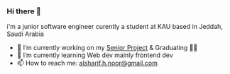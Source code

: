 ### Hi there 👋
i'm a junior software engineer
curently a student at KAU based in Jeddah, Saudi Arabia
<!--
**NoorAlsharif/NoorAlsharif** is a ✨ _special_ ✨ repository because its `README.md` (this file) appears on your GitHub profile.

Here are some ideas to get you started:

- 🔭 I’m currently working on ...
- 🌱 I’m currently learning ...
- 👯 I’m looking to collaborate on ...
- 🤔 I’m looking for help with ...
- 💬 Ask me about ...
- 📫 How to reach me: ...
- 😄 Pronouns: ...
- ⚡ Fun fact: ...
-->
- 🔭 I’m currently working on my <a href ="https://github.com/NoorAlsharif/House-of-Used-Art">Senior Project<a> & Graduating 👩‍🎓
- 🌱 I’m currently learning Web dev mainly frontend dev
- 📫 How to reach me: alsharif.h.noor@gmail.com
